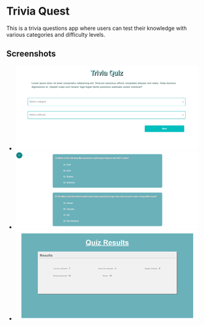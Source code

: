 # Trivia Quest

This is a trivia questions app where users can test their knowledge with various categories and difficulty levels.

## Screenshots
- ![ScreenShot](https://github.com/cnryzgn/trivia-quest/blob/main/screenshots/screenshot-1.png)
- ![ScreenShot](https://github.com/cnryzgn/trivia-quest/blob/main/screenshots/screenshot-2.png)
- ![ScreenShot](https://github.com/cnryzgn/trivia-quest/blob/main/screenshots/screenshot-3.png)